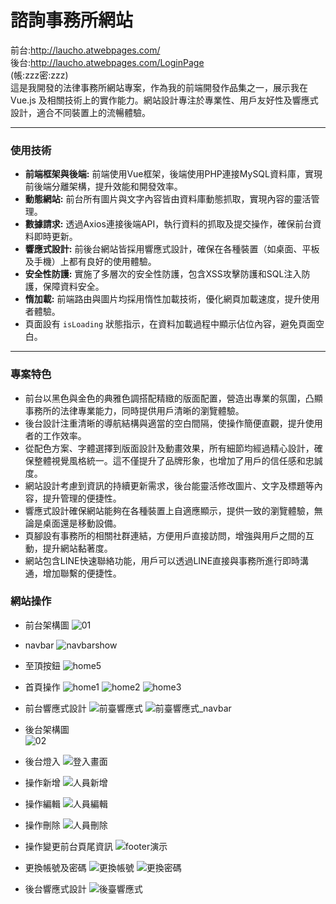 # 諮詢事務所網站

前台:http://laucho.atwebpages.com/
<br>
後台:http://laucho.atwebpages.com/LoginPage
<br>
(帳:zzz密:zzz)
<br>
這是我開發的法律事務所網站專案，作為我的前端開發作品集之一，展示我在 Vue.js 及相關技術上的實作能力。網站設計專注於專業性、用戶友好性及響應式設計，適合不同裝置上的流暢體驗。
<hr>

### 使用技術
- **前端框架與後端:** 前端使用Vue框架，後端使用PHP連接MySQL資料庫，實現前後端分離架構，提升效能和開發效率。
- **動態網站:** 前台所有圖片與文字內容皆由資料庫動態抓取，實現內容的靈活管理。
- **數據請求:** 透過Axios連接後端API，執行資料的抓取及提交操作，確保前台資料即時更新。
- **響應式設計:** 前後台網站皆採用響應式設計，確保在各種裝置（如桌面、平板及手機）上都有良好的使用體驗。
- **安全性防護:** 實施了多層次的安全性防護，包含XSS攻擊防護和SQL注入防護，保障資料安全。
- **惰加載:** 前端路由與圖片均採用惰性加載技術，優化網頁加載速度，提升使用者體驗。
- 頁面設有 `isLoading` 狀態指示，在資料加載過程中顯示佔位內容，避免頁面空白。
<hr>

### 專案特色
- 前台以黑色與金色的典雅色調搭配精緻的版面配置，營造出專業的氛圍，凸顯事務所的法律專業能力，同時提供用戶清晰的瀏覽體驗。
- 後台設計注重清晰的導航結構與適當的空白間隔，使操作簡便直觀，提升使用者的工作效率。
- 從配色方案、字體選擇到版面設計及動畫效果，所有細節均經過精心設計，確保整體視覺風格統一。這不僅提升了品牌形象，也增加了用戶的信任感和忠誠度。
- 網站設計考慮到資訊的持續更新需求，後台能靈活修改圖片、文字及標題等內容，提升管理的便捷性。
- 響應式設計確保網站能夠在各種裝置上自適應顯示，提供一致的瀏覽體驗，無論是桌面還是移動設備。
- 頁腳設有事務所的相關社群連結，方便用戶直接訪問，增強與用戶之間的互動，提升網站黏著度。
- 網站包含LINE快速聯絡功能，用戶可以透過LINE直接與事務所進行即時溝通，增加聯繫的便捷性。

### 網站操作
- 前台架構圖
![01](https://github.com/user-attachments/assets/227308f3-f69f-4dc3-b976-eb6609ae08ab)
- navbar
![navbarshow](https://github.com/user-attachments/assets/b2e1f9d6-ce01-4c36-b75c-784755ec64fe)
- 至頂按鈕
![home5](https://github.com/user-attachments/assets/260cecbe-c096-49c8-b7d1-1ae015032db7)
- 首頁操作
![home1](https://github.com/user-attachments/assets/3a542d15-4866-488c-9717-72278f862b6c)
![home2](https://github.com/user-attachments/assets/e1681a46-c46c-422c-a4e6-b4f02fc4a7de)
![home3](https://github.com/user-attachments/assets/0452bff5-0540-4f07-9013-781332e21a39)
- 前台響應式設計
![前臺響應式](https://github.com/user-attachments/assets/90252ce9-aa6b-4586-8e67-562b392444eb)
![前臺響應式_navbar](https://github.com/user-attachments/assets/98944d17-53f2-4d1e-b2eb-86e8dda1c8b6)

- 後台架構圖  
![02](https://github.com/user-attachments/assets/adcec532-3892-4894-9a31-d6016e2eb55c)
- 後台燈入
![登入畫面](https://github.com/user-attachments/assets/3f7e4c55-907a-4619-a01f-48cff8d8e818)
- 操作新增
![人員新增](https://github.com/user-attachments/assets/111df59a-b3dd-49b1-a359-b2699e844d94)
- 操作編輯
![人員編輯](https://github.com/user-attachments/assets/22eae008-9b8f-49f2-9185-f7d00b240ac9)
- 操作刪除
![人員刪除](https://github.com/user-attachments/assets/dd976688-140b-446e-a95a-11fedb43cfc2)
- 操作變更前台頁尾資訊
![footer演示](https://github.com/user-attachments/assets/24d03eb4-f239-448c-b483-115c91ff36c9)
- 更換帳號及密碼
![更換帳號](https://github.com/user-attachments/assets/9b0c4e48-5151-4121-a88a-616bfb39f1ca)
![更換密碼](https://github.com/user-attachments/assets/61dca9c0-5ba4-4d18-85c6-d8bb84a822b8)
- 後台響應式設計
![後臺響應式](https://github.com/user-attachments/assets/569f116a-8ec9-4408-891b-876e105ada28)
